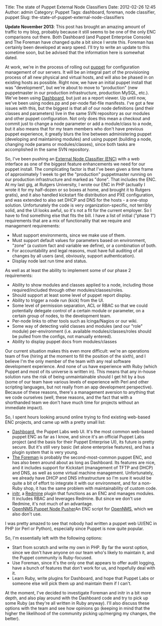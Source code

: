 Title: The state of Puppet External Node Classifiers
Date: 2012-02-26 12:45
Author: admin
Category: Puppet
Tags: dashboard, foreman, node classifier, puppet
Slug: the-state-of-puppet-external-node-classifiers

**Update November 2013**: This post has brought an amazing amount of
traffic to my blog, probably because it still seems to be one of the
only ENC comparisons out there. Both Dashboard (and Puppet Enterprise
Console) and The Foreman have changed quite a bit since I wrote this.
Foreman has certainly been developed at warp speed. I'll try to write an
update to this sometime soon, but be advised that the information here
is somewhat dated.

At work, we're in the process of rolling out [puppet][] for
configuration management of our servers. It will be an integral part of
the provisioning process of all new physical and virtual hosts, and will
also be phased in on existing hosts as possible. Right now, we have an
initial puppet install that was "development", but we're about to move
to "production" (new puppetmaster in our production infrastructure,
production MySQL, etc.). We've been using [Dashboard][], but just as a
report viewer. Up until now, we've been using nodes.pp and per-node
flat-file manifests. I've got a few issues with this, but the biggest is
that all of our node definitions (and their classes and parameters) live
in the same SVN repository as our modules and other puppet
configuration. Not only does this mean a checkout and commit just to
change a node parameter or add a module/class to a node, but it also
means that for my team members who don't have previous puppet
experience, it greatly blurs the line between administering puppet
(developing and maintaining modules) and using puppet (building a node,
changing node params or modules/classes), since both tasks are
accomplished in the same SVN repository.

So, I've been pushing an [External Node Classifier (ENC)][] with a web
interface as one of the biggest feature enhancements we need for our
puppet install. The complicating factor is that I've been given a time
frame of approximately 1 week to get the "production" puppetmaster
running on our production infrastructure and marked as "done". That
includes the ENC. At my last gig, at Rutgers University, I wrote our ENC
in PHP (actually I wrote it for my half-dozen or so boxes at home, and
brought it to Rutgers gratis), and it also handled kickstart file
distribution and PXE configuration, and was extended to also set DHCP
and DNS for the hosts - a one-stop solution. Unfortunately the code is
very organization-specific, not terribly solid, and the UI looks awful,
so it's not a fit for the current employer. So I have to find something
else that fits the bill. I have a list of initial ("phase 1")
requirements that are a mix of functionality that we require and
management requirements:

-   Must support environments, since we make use of them.
-   Must support default values for parameters based on environment,
    "zone" (a custom fact and variable we define), or a combination of
    both.
-   For accountability and legal reasons, must have full auditing of all
    changes by all users (and, obviously, support authentication).
-   Display node last run time and status.

As well as at least the ability to implement some of our phase 2
requirements:

-   Ability to show modules and classes applied to a node, including
    those required/included through other modules/classes/roles.
-   Should support at least some level of puppet report display.
-   Ability to trigger a node run (kick) from the UI.
-   Some level of permission separation, ACL or RBAC so that we could
    potentially delegate control of a certain module or parameter, on a
    certain group of nodes, to the development team.
-   Per-node links to other tools such as Icinga/Nagios or our wiki.
-   Some way of detecting valid classes and modules (and our "role"
    module) per-environment (i.e. available modules/classes/roles should
    be pulled from the configs, not manually entered).
-   Ability to display puppet docs from modules/classes

Our current situation makes this even more difficult: we're an
operations team of five (hiring at the moment to fill the position of
the sixth), and I believe I'm the only member of the team with any real
software development experience. And none of us have experience with
Ruby (which Puppet and most of its universe is written in). This means
that any in-house solution runs the risk of being unmaintainable should
I get hit by a bus (some of our team have various levels of experience
with Perl and other scripting languages, but not really from an app
development perspective). Because of these reasons, there's a management
aversion to anything that we code ourselves (well, these reasons, and
the fact that with a shorthanded team we don't have much time for
projects without an immediate impact).

So, I spent hours looking around online trying to find existing
web-based ENC projects, and came up with a pretty small list:

-   [Dashboard][], the Puppet Labs web UI. It's the most common
    web-based puppet ENC as far as I know, and since it's an official
    Puppet Labs project (and the basis for their Puppet Enterprise UI),
    its future is pretty secure. But it's still very basic (let alone
    enterprise features), and has a plugin system that is very young.
-   [The Foreman][] is probably the second-most-common puppet ENC, and
    has also been around about as long as Dashboard. Its features are
    nice, and it includes support for Kickstart (management of TFTP and
    DHCP) and DNS, as well as some virtual machine management.
    Unfortunately, we already have DHCP and DNS infrastructure so I'm
    sure it would be quite a bit of effort to integrate it with our
    environment, and for a non-Ruby shop, it has the same problem with
    maintainability of custom code.
-   [initr][], a [Redmine][] plugin that functions as an ENC and manages
    modules. It includes RBAC and leverages Redmine. But since we don't
    use Redmine, it's not much of an advantage.
-   [OpenNMS Puppet Node Pusher][]An ENC script for [OpenNMS][], which
    we also don't use.

I was pretty amazed to see that nobody had written a puppet web UI/ENC
in PHP (or Perl or Python), especially since Puppet is now quite
popular.

So, I'm essentially left with the following options:

-   Start from scratch and write my own in PHP. By far the worst option,
    since we don't have anyone on our team who's likely to maintain it,
    and the Puppet community is Ruby-focused.
-   Use Foreman, since it's the only one that appears to offer audit
    logging, have a bunch of features that don't work for us, and
    hopefully deal with it.
-   Learn Ruby, write plugins for Dashboard, and hope that Puppet Labs
    or someone else will pick them up and maintain them if I can't.

At the moment, I've decided to investigate Foreman and initr in a bit
more depth, and also play around with the Dashboard code and try to pick
up some Ruby (as they're all written in Ruby anyway). I'll also discuss
these options with the team and see how opinions go (keeping in mind
that the higher the likelihood of the community picking up/merging my
changes, the better).

  [puppet]: http://projects.puppetlabs.com/projects/puppet
  [Dashboard]: http://puppetlabs.com/puppet/related-projects/dashboard/
  [External Node Classifier (ENC)]: http://docs.puppetlabs.com/guides/external_nodes.html
  [The Foreman]: http://theforeman.org/projects/foreman
  [initr]: http://www.ingent.net/projects/initr/wiki
  [Redmine]: http://www.redmine.org/
  [OpenNMS Puppet Node Pusher]: http://www.gitorious.org/opennms-puppet-node-pusher
  [OpenNMS]: http://www.opennms.org/
